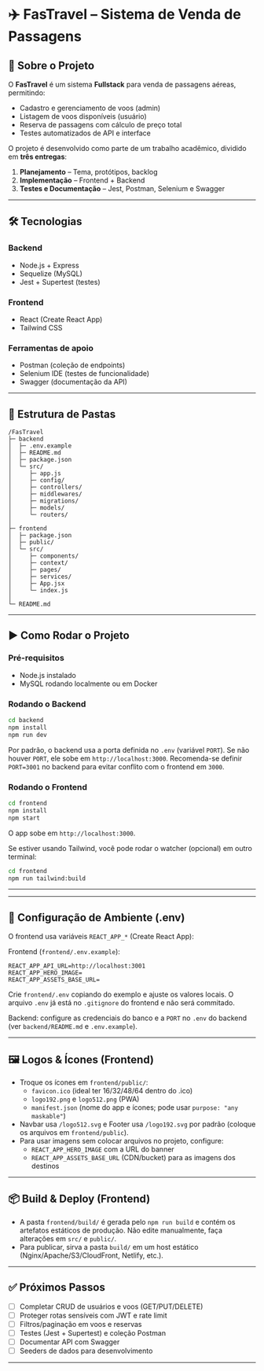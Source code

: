 # ✈️ FasTravel – Sistema de Venda de Passagens

## 📌 Sobre o Projeto

O **FasTravel** é um sistema **Fullstack** para venda de passagens aéreas, permitindo:

- Cadastro e gerenciamento de voos (admin)
- Listagem de voos disponíveis (usuário)
- Reserva de passagens com cálculo de preço total
- Testes automatizados de API e interface

O projeto é desenvolvido como parte de um trabalho acadêmico, dividido em **três entregas**:

1. **Planejamento** – Tema, protótipos, backlog
2. **Implementação** – Frontend + Backend
3. **Testes e Documentação** – Jest, Postman, Selenium e Swagger

---

## 🛠️ Tecnologias

### **Backend**

- Node.js + Express
- Sequelize (MySQL)
- Jest + Supertest (testes)

### **Frontend**

- React (Create React App)
- Tailwind CSS

### **Ferramentas de apoio**

- Postman (coleção de endpoints)
- Selenium IDE (testes de funcionalidade)
- Swagger (documentação da API)

---

## 📂 Estrutura de Pastas

```
/FasTravel
├─ backend
│  ├─ .env.example
│  ├─ README.md
│  ├─ package.json
│  └─ src/
│     ├─ app.js
│     ├─ config/
│     ├─ controllers/
│     ├─ middlewares/
│     ├─ migrations/
│     ├─ models/
│     └─ routers/
│
├─ frontend
│  ├─ package.json
│  ├─ public/
│  └─ src/
│     ├─ components/
│     ├─ context/
│     ├─ pages/
│     ├─ services/
│     ├─ App.jsx
│     └─ index.js
│
└─ README.md
```

---

## ▶️ Como Rodar o Projeto

### **Pré-requisitos**

- Node.js instalado
- MySQL rodando localmente ou em Docker

### **Rodando o Backend**

```bash
cd backend
npm install
npm run dev
```

Por padrão, o backend usa a porta definida no `.env` (variável `PORT`).
Se não houver `PORT`, ele sobe em `http://localhost:3000`.
Recomenda-se definir `PORT=3001` no backend para evitar conflito com o frontend em `3000`.

### **Rodando o Frontend**

```bash
cd frontend
npm install
npm start
```

O app sobe em `http://localhost:3000`.

Se estiver usando Tailwind, você pode rodar o watcher (opcional) em outro terminal:

```bash
cd frontend
npm run tailwind:build
```

---

---

## 🔧 Configuração de Ambiente (.env)

O frontend usa variáveis `REACT_APP_*` (Create React App):

Frontend (`frontend/.env.example`):

```
REACT_APP_API_URL=http://localhost:3001
REACT_APP_HERO_IMAGE=
REACT_APP_ASSETS_BASE_URL=
```

Crie `frontend/.env` copiando do exemplo e ajuste os valores locais. O arquivo `.env` já está no `.gitignore` do frontend e não será commitado.

Backend: configure as credenciais do banco e a `PORT` no `.env` do backend (ver `backend/README.md` e `.env.example`).

---

## 🖼️ Logos & Ícones (Frontend)

- Troque os ícones em `frontend/public/`:
  - `favicon.ico` (ideal ter 16/32/48/64 dentro do .ico)
  - `logo192.png` e `logo512.png` (PWA)
  - `manifest.json` (nome do app e ícones; pode usar `purpose: "any maskable"`)
- Navbar usa `/logo512.svg` e Footer usa `/logo192.svg` por padrão (coloque os arquivos em `frontend/public`).
- Para usar imagens sem colocar arquivos no projeto, configure:
  - `REACT_APP_HERO_IMAGE` com a URL do banner
  - `REACT_APP_ASSETS_BASE_URL` (CDN/bucket) para as imagens dos destinos

---

## 📦 Build & Deploy (Frontend)

- A pasta `frontend/build/` é gerada pelo `npm run build` e contém os artefatos estáticos de produção. Não edite manualmente, faça alterações em `src/` e `public/`.
- Para publicar, sirva a pasta `build/` em um host estático (Nginx/Apache/S3/CloudFront, Netlify, etc.).

---

## ✅ Próximos Passos

- [ ] Completar CRUD de usuários e voos (GET/PUT/DELETE)
- [ ] Proteger rotas sensíveis com JWT e rate limit
- [ ] Filtros/paginação em voos e reservas
- [ ] Testes (Jest + Supertest) e coleção Postman
- [ ] Documentar API com Swagger
- [ ] Seeders de dados para desenvolvimento

---
